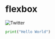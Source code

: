 # flexbox
![Twitter](https://img.shields.io/twitter/follow/SimpleNick6.svg?style=social&label=@SimpleNick6)

```python
print("Hello World")

```